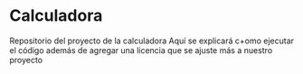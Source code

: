 # Calculadora
Repositorio del proyecto de la calculadora
Aquí se explicará c+omo ejecutar el código además de agregar una licencia que se ajuste más a nuestro proyecto
